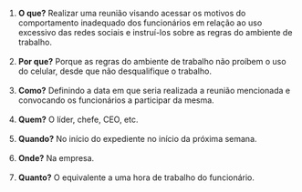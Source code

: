 1. **O que?**
Realizar uma reunião visando acessar os motivos do comportamento inadequado dos funcionários em relação ao uso excessivo das redes sociais e instruí-los sobre as regras do ambiente de trabalho.<br><br>
2. **Por que?**
Porque as regras do ambiente de trabalho não proíbem o uso do celular, desde que não desqualifique o trabalho.<br><br> 
3. **Como?**
Definindo a data em que seria realizada a reunião mencionada e convocando os funcionários a participar da mesma.<br><br>
4. **Quem?**
O líder, chefe, CEO, etc.<br><br>
5. **Quando?**
No início do expediente no início da próxima semana.<br><br>
6. **Onde?**
Na empresa.<br><br>
7. **Quanto?**
O equivalente a uma hora de trabalho do funcionário.